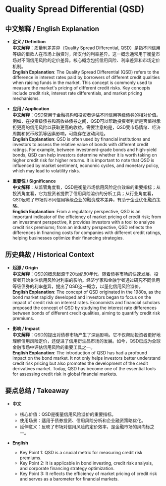# Quality Spread Differential (QSD)

## 中文解释 / English Explanation

* **定义 / Definition**  
  **中文解释**：质量利差差异（Quality Spread Differential, QSD）是指不同信用等级的借款人在市场上融资时，所支付的利率差异。这一概念通常用于衡量市场对不同信用风险的定价差异。核心概念包括信用风险、利率差异和市场定价机制。  
  **English Explanation**: The Quality Spread Differential (QSD) refers to the difference in interest rates paid by borrowers of different credit qualities when raising funds in the market. This concept is commonly used to measure the market's pricing of different credit risks. Key concepts include credit risk, interest rate differentials, and market pricing mechanisms.

* **应用 / Application**  
  **中文解释**：QSD常用于金融机构和投资者评估不同信用等级债券的相对价值。例如，在投资级债券和高收益债券之间，QSD可以帮助投资者判断是否值得承担更高的信用风险以获取更高的收益。需要注意的是，QSD受市场情绪、经济周期和货币政策等因素影响，可能存在波动风险。  
  **English Explanation**: QSD is often used by financial institutions and investors to assess the relative value of bonds with different credit ratings. For example, between investment-grade bonds and high-yield bonds, QSD can help investors determine whether it is worth taking on higher credit risk for higher returns. It is important to note that QSD is influenced by market sentiment, economic cycles, and monetary policy, which may lead to volatility risks.

* **重要性 / Significance**  
  **中文解释**：从监管角度看，QSD是衡量市场信用风险定价效率的重要指标；从投资角度看，它为投资者提供了信用风险溢价的分析工具；从行业角度看，QSD反映了市场对不同信用等级企业的融资成本差异，有助于企业优化融资策略。  
  **English Explanation**: From a regulatory perspective, QSD is an important indicator of the efficiency of market pricing of credit risk; from an investment perspective, it provides investors with a tool to analyze credit risk premiums; from an industry perspective, QSD reflects the differences in financing costs for companies with different credit ratings, helping businesses optimize their financing strategies.

## 历史典故 / Historical Context

* **起源 / Origin**  
  **中文解释**：QSD的概念起源于20世纪80年代，随着债券市场的快速发展，投资者开始关注信用风险对利率的影响。经济学家和金融学者通过研究不同信用等级债券的利率差异，提出了QSD这一概念，以量化信用风险溢价。  
  **English Explanation**: The concept of QSD originated in the 1980s, as the bond market rapidly developed and investors began to focus on the impact of credit risk on interest rates. Economists and financial scholars proposed the concept of QSD by studying the interest rate differences between bonds of different credit qualities, aiming to quantify credit risk premiums.

* **影响 / Impact**  
  **中文解释**：QSD的提出对债券市场产生了深远影响。它不仅帮助投资者更好地理解信用风险定价，还促进了信用衍生品市场的发展。如今，QSD已成为全球金融市场中评估信用风险的重要工具之一。  
  **English Explanation**: The introduction of QSD has had a profound impact on the bond market. It not only helps investors better understand credit risk pricing but also promotes the development of the credit derivatives market. Today, QSD has become one of the essential tools for assessing credit risk in global financial markets.

## 要点总结 / Takeaway

* **中文**  
  - 核心价值：QSD是衡量信用风险溢价的重要指标。  
  - 使用场景：适用于债券投资、信用风险分析和企业融资策略优化。  
  - 延伸意义：反映了市场对信用风险的定价效率，是金融市场的风向标之一。  

* **English**  
  - Key Point 1: QSD is a crucial metric for measuring credit risk premiums.  
  - Key Point 2: It is applicable in bond investing, credit risk analysis, and corporate financing strategy optimization.  
  - Key Point 3: It reflects the efficiency of market pricing of credit risk and serves as a barometer for financial markets.